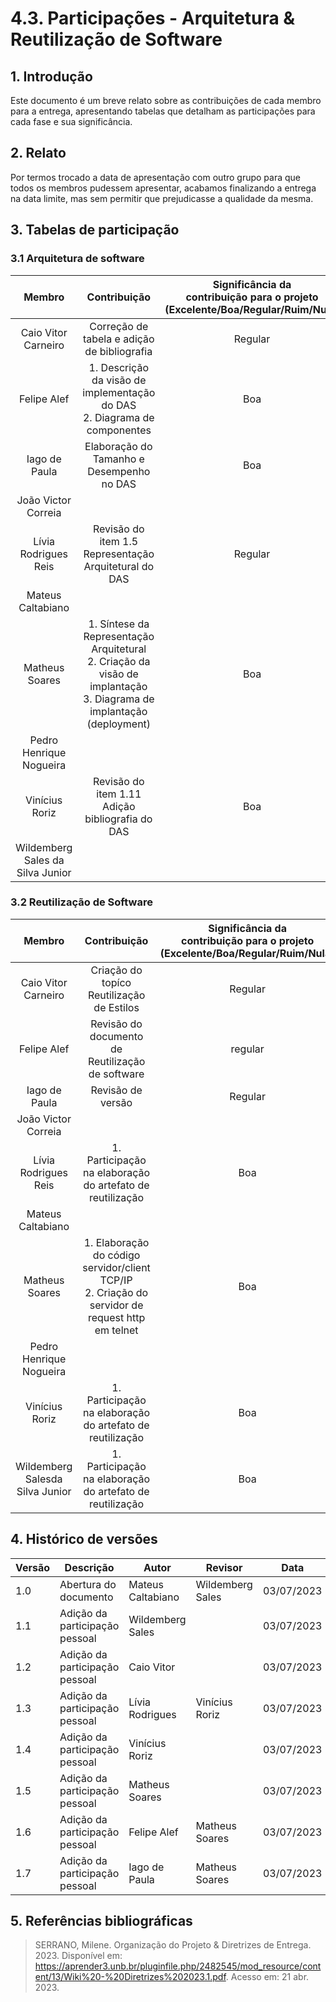 # 4.3. Participações - Arquitetura & Reutilização de Software

## 1. Introdução

Este documento é um breve relato sobre as contribuições de cada membro para a entrega, apresentando tabelas que detalham as participações para cada fase e sua significância.

## 2. Relato

Por termos trocado a data de apresentação com outro grupo para que todos os membros pudessem apresentar, acabamos finalizando a entrega na data limite, mas sem permitir que prejudicasse a qualidade da mesma.

## 3. Tabelas de participação

### 3.1 Arquitetura de software

|              Membro              | Contribuição | Significância da <br> contribuição para o projeto <br> (Excelente/Boa/Regular/Ruim/Nula) |
| :------------------------------: | :----------: | :--------------------------------------------------------------------------------------: |
|       Caio Vitor Carneiro        |   Correção de tabela e adição de bibliografia      |                            Regular                                                           |
|           Felipe Alef            |     1. Descrição da visão de implementação do DAS<br>2. Diagrama de componentes     |             Boa                                                                             |
|          Iago de Paula           |   Elaboração do Tamanho e Desempenho no DAS          |   Boa                                                                                       |
|       João Victor Correia        |              |                                                                                          |
|       Lívia Rodrigues Reis       | Revisão do item 1.5 Representação Arquitetural do DAS | Regular                                                                                   |
|        Mateus Caltabiano         |              |                                                                                          |
|Matheus Soares          |    1. Síntese da Representação Arquitetural <br> 2. Criação da visão de implantação <br> 3. Diagrama de implantação (deployment)      |          Boa                                                                                |
|     Pedro Henrique Nogueira      |              |                                                                                          |
|          Vinícius Roriz          | Revisão do item 1.11 Adição bibliografia do DAS|       Boa              |
| Wildemberg Sales da Silva Junior |              |                                                                                          |

### 3.2 Reutilização de Software

|              Membro              |                       Contribuição                        | Significância da <br> contribuição para o projeto <br> (Excelente/Boa/Regular/Ruim/Nula) |
| :------------------------------: | :-------------------------------------------------------: | :--------------------------------------------------------------------------------------: |
|       Caio Vitor Carneiro        |   Criação do topíco  Reutilização de Estilos              | Regular                                                                                  |
|           Felipe Alef            |   Revisão do documento de Reutilização de software                                                        |        regular                                                                                  |
|          Iago de Paula           |   Revisão de versão                                                                  |     Regular                                                                                     |
|       João Victor Correia        |                                                           |                                                                                          |
|       Lívia Rodrigues Reis       |1. Participação na elaboração do artefato de reutilização  |       Boa                                                                                |
|        Mateus Caltabiano         |                                                           |                                                                                          |
|          Matheus Soares          |       1. Elaboração do código servidor/client TCP/IP <br> 2. Criação do servidor de request http em telnet                                                    |   Boa                                                                                       |
|     Pedro Henrique Nogueira      |                                                           |                                                                                          |
|          Vinícius Roriz          | 1. Participação na elaboração do artefato de reutilização |                                           Boa                                            |
| Wildemberg Salesda Silva Junior  | 1. Participação na elaboração do artefato de reutilização |                                           Boa                                            |

## 4. Histórico de versões

| Versão | Descrição                      | Autor             | Revisor          | Data       |
| ------ | ------------------------------ | ----------------- | ---------------- | ---------- |
| 1.0    | Abertura do documento          | Mateus Caltabiano | Wildemberg Sales | 03/07/2023 |
| 1.1    | Adição da participação pessoal | Wildemberg Sales  |                  | 03/07/2023 |
| 1.2    | Adição da participação pessoal | Caio Vitor        |                  | 03/07/2023 |
| 1.3    | Adição da participação pessoal | Lívia Rodrigues   | Vinícius Roriz                 | 03/07/2023 |
| 1.4    | Adição da participação pessoal | Vinícius Roriz   |                  | 03/07/2023 |
| 1.5    | Adição da participação pessoal | Matheus Soares   |                  | 03/07/2023 |
| 1.6   | Adição da participação pessoal | Felipe Alef   |    Matheus Soares              | 03/07/2023 |
| 1.7   | Adição da participação pessoal | Iago de Paula   |    Matheus Soares              | 03/07/2023 |

## 5. Referências bibliográficas

> SERRANO, Milene. Organização do Projeto & Diretrizes de Entrega. 2023. Disponível em: https://aprender3.unb.br/pluginfile.php/2482545/mod_resource/content/13/Wiki%20-%20Diretrizes%202023.1.pdf. Acesso em: 21 abr. 2023.
